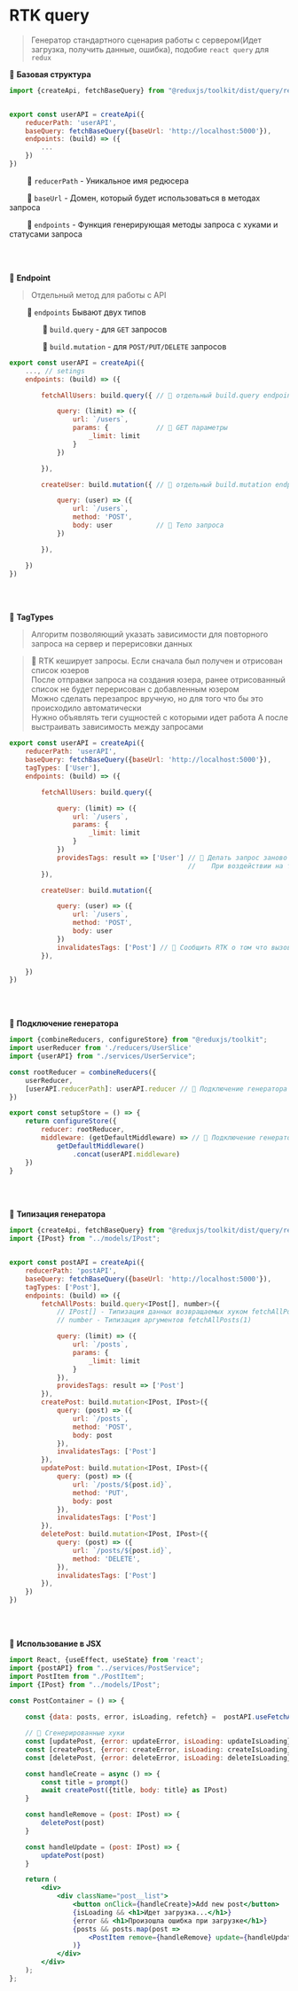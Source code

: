 # RTK query
> Генератор стандартного сценария работы с сервером(Идет загрузка, получить данные, ошибка), подобие `react query` для `redux`

💠 **Базовая структура**

```javascript
import {createApi, fetchBaseQuery} from "@reduxjs/toolkit/dist/query/react";


export const userAPI = createApi({
    reducerPath: 'userAPI',
    baseQuery: fetchBaseQuery({baseUrl: 'http://localhost:5000'}),
    endpoints: (build) => ({
        ...
    })
})
```
&emsp;&emsp; 🎯 `reducerPath` - Уникальное имя редюсера

&emsp;&emsp; 🎯 `baseUrl` - Домен, который будет использоваться в методах запроса
 
&emsp;&emsp; 🎯 `endpoints` - Функция генерирующая методы запроса с хуками и статусами запроса

<br>
<br>

💠 **Endpoint**
> Отдельный метод для работы с API

&emsp;&emsp; 🔹 `endpoints` Бывают двух типов

&emsp;&emsp;&emsp;&emsp; 🎯 `build.query` - для `GET` запросов

&emsp;&emsp;&emsp;&emsp; 🎯 `build.mutation` - для `POST/PUT/DELETE` запросов

```javascript
export const userAPI = createApi({
    ..., // setings
    endpoints: (build) => ({

        fetchAllUsers: build.query({ // 🎯 отдельный build.query endpoint

            query: (limit) => ({
                url: `/users`,
                params: {            // 🎯 GET параметры
                    _limit: limit
                }
            })

        }),

        createUser: build.mutation({ // 🎯 отдельный build.mutation endpoint

            query: (user) => ({
                url: `/users`,
                method: 'POST',
                body: user           // 🎯 Тело запроса
            })

        }),

    })
})
```

<br>
<br>

💠 **TagTypes**
> Алгоритм позволяющий указать зависимости для повторного запроса на сервер и перерисовки данных

> 📗 RTK кеширует запросы. Если сначала был получен и отрисован список юзеров  
После отправки запроса на создания юзера, ранее отрисованный список не будет перерисован с добавленным юзером  
Можно сделать перезапрос вручную, но для того что бы это происходило автоматически  
Нужно объявлять теги сущностей с которыми идет работа
А после выстраивать зависимость между запросами

```javascript
export const userAPI = createApi({
    reducerPath: 'userAPI',
    baseQuery: fetchBaseQuery({baseUrl: 'http://localhost:5000'}),
    tagTypes: ['User'],
    endpoints: (build) => ({

        fetchAllUsers: build.query({ 

            query: (limit) => ({
                url: `/users`,
                params: {           
                    _limit: limit
                }
            })
            providesTags: result => ['User'] // 🎯 Делать запрос заново и перерисовывать компонент 
                                             //    При воздействии на тег User 
        }),

        createUser: build.mutation({ 

            query: (user) => ({
                url: `/users`,
                method: 'POST',
                body: user           
            })
            invalidatesTags: ['Post'] // 🎯 Сообщить RTK о том что вызов этого метода воздействует на тег User
        }),

    })
})
```

<br>
<br>

💠 **Подключение генератора**

```javascript
import {combineReducers, configureStore} from "@reduxjs/toolkit";
import userReducer from './reducers/UserSlice'
import {userAPI} from "./services/UserService";

const rootReducer = combineReducers({
    userReducer,
    [userAPI.reducerPath]: userAPI.reducer // 🎯 Подключение генератора в rootReducer 
})

export const setupStore = () => {
    return configureStore({
        reducer: rootReducer,
        middleware: (getDefaultMiddleware) => // 🎯 Подключение генератора в сторе
            getDefaultMiddleware()
                .concat(userAPI.middleware)
    })
}
```

<br>
<br>

💠 **Типизация генератора**

```javascript
import {createApi, fetchBaseQuery} from "@reduxjs/toolkit/dist/query/react";
import {IPost} from "../models/IPost";


export const postAPI = createApi({
    reducerPath: 'postAPI',
    baseQuery: fetchBaseQuery({baseUrl: 'http://localhost:5000'}),
    tagTypes: ['Post'],
    endpoints: (build) => ({
        fetchAllPosts: build.query<IPost[], number>({ 
            // IPost[] - Типизация данных возвращаемых хуком fetchAllPosts 
            // number - Типизация аргументов fetchAllPosts(1)

            query: (limit) => ({
                url: `/posts`,
                params: {
                    _limit: limit
                }
            }),
            providesTags: result => ['Post']
        }),
        createPost: build.mutation<IPost, IPost>({
            query: (post) => ({
                url: `/posts`,
                method: 'POST',
                body: post
            }),
            invalidatesTags: ['Post']
        }),
        updatePost: build.mutation<IPost, IPost>({
            query: (post) => ({
                url: `/posts/${post.id}`,
                method: 'PUT',
                body: post
            }),
            invalidatesTags: ['Post']
        }),
        deletePost: build.mutation<IPost, IPost>({
            query: (post) => ({
                url: `/posts/${post.id}`,
                method: 'DELETE',
            }),
            invalidatesTags: ['Post']
        }),
    })
})
```

<br>
<br>

💠 **Использование в JSX**

```jsx harmony
import React, {useEffect, useState} from 'react';
import {postAPI} from "../services/PostService";
import PostItem from "./PostItem";
import {IPost} from "../models/IPost";

const PostContainer = () => {
    
    const {data: posts, error, isLoading, refetch} =  postAPI.useFetchAllPostsQuery(100)

    // 🎯 Сгенерированные хуки
    const [updatePost, {error: updateError, isLoading: updateIsLoading}] = postAPI.useUpdatePostMutation()
    const [createPost, {error: createError, isLoading: createIsLoading}] = postAPI.useCreatePostMutation()
    const [deletePost, {error: deleteError, isLoading: deleteIsLoading}] = postAPI.useDeletePostMutation()

    const handleCreate = async () => {
        const title = prompt()
        await createPost({title, body: title} as IPost)
    }

    const handleRemove = (post: IPost) => {
        deletePost(post)
    }

    const handleUpdate = (post: IPost) => {
        updatePost(post)
    }

    return (
        <div>
            <div className="post__list">
                <button onClick={handleCreate}>Add new post</button>
                {isLoading && <h1>Идет загрузка...</h1>}
                {error && <h1>Произошла ошибка при загрузке</h1>}
                {posts && posts.map(post =>
                    <PostItem remove={handleRemove} update={handleUpdate} key={post.id} post={post}/>
                )}
            </div>
        </div>
    );
};
```